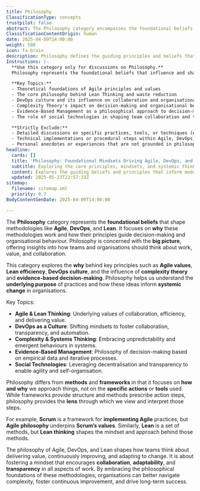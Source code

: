 ```yaml
---
title: Philosophy
ClassificationType: concepts
trustpilot: false
abstract: The Philosophy category encompasses the foundational beliefs that underpin methodologies such as Agile, DevOps, and Lean, focusing on the rationale behind their effectiveness and the principles that guide decision-making and organisational behaviour. It delves into the reasons why these methodologies work, offering insights into how teams and organisations should conceptualise work, value, and collaboration. By exploring key principles like Agile values, Lean efficiency, and the culture of DevOps, alongside concepts from complexity theory and evidence-based decision-making, this category highlights the importance of understanding the underlying purpose of practices that drive systemic change within organisations. Unlike methods and frameworks that prescribe specific actions, philosophy provides a lens through which to interpret these actions, fostering a mindset that prioritises collaboration, adaptability, and transparency. This philosophical approach is crucial for organisations aiming to navigate complexity, enhance continuous improvement, and achieve long-term success, as it shapes how teams deliver value and respond to change. By embracing these philosophical foundations, organisations can cultivate an environment conducive to innovation and effective collaboration.
ClassificationContentOrigin: human
date: 2025-04-09T14:00:00
weight: 580
icon: fa-brain
description: Philosophy defines the guiding principles and beliefs that shape methodologies and influence decision-making within Agile, DevOps, Lean, and related fields.
Instructions: |-
  **Use this category only for discussions on Philosophy.**  
  Philosophy represents the foundational beliefs that influence and shape methodologies like Agile, DevOps, Lean, and others. It is about the **why** and **what** behind the practices, not the **how**. Content should explore how these philosophies guide decision-making, team dynamics, and the broader cultural aspects of organisations.

  **Key Topics:**
  - Theoretical foundations of Agile principles and values
  - The core philosophy behind Lean Thinking and waste reduction
  - DevOps culture and its influence on collaboration and organisational agility
  - Complexity Theory's impact on decision-making and organisational behaviour
  - Evidence-Based Management as a philosophical approach to decision-making
  - The role of social technologies in shaping team collaboration and transparency

  **Strictly Exclude:**
  - Detailed discussions on specific practices, tools, or techniques (e.g., Scrum ceremonies, Kanban boards).
  - Technical implementations or procedural steps within Agile, DevOps, or Lean.
  - Personal anecdotes or experiences that are not grounded in philosophical frameworks.
headline:
  cards: []
  title: 'Philosophy: Foundational Mindsets Driving Agile, DevOps, and Lean Success'
  subtitle: Exploring the core principles, mindsets, and systemic thinking that inform effective collaboration, value delivery, and adaptive change in modern organisations
  content: Explores the guiding beliefs and principles that inform modern work systems, including the rationale behind collaborative cultures, empirical decision-making, systems thinking, and continuous improvement. Examines how foundational mindsets shape organisational behaviour, value delivery, and adaptation in complex environments, drawing on thought leaders and influential frameworks.
  updated: 2025-05-23T22:57:33Z
sitemap:
  filename: sitemap.xml
  priority: 0.7
BodyContentGenDate: 2025-04-09T14:00:00

---
```

The **Philosophy** category represents the **foundational beliefs** that shape methodologies like **Agile**, **DevOps**, and **Lean**. It focuses on **why** these methodologies work and how their principles guide decision-making and organisational behaviour. Philosophy is concerned with the **big picture**, offering insights into how teams and organisations should think about work, value, and collaboration.

This category explores the **why** behind key principles such as **Agile values**, **Lean efficiency**, **DevOps culture**, and the influence of **complexity theory** and **evidence-based decision-making**. Philosophy helps us understand the **underlying purpose** of practices and how these ideas inform **systemic change** in organisations.

Key Topics:

- **Agile & Lean Thinking**: Underlying values of collaboration, efficiency, and delivering value.
- **DevOps as a Culture**: Shifting mindsets to foster collaboration, transparency, and automation.
- **Complexity & Systems Thinking**: Embracing unpredictability and emergent behaviours in systems.
- **Evidence-Based Management**: Philosophy of decision-making based on empirical data and iterative processes.
- **Social Technologies**: Leveraging decentralisation and transparency to enable agility and self-organisation.

Philosophy differs from **methods** and **frameworks** in that it focuses on **how and why** we approach things, not on the **specific actions** or **tools** used. While frameworks provide structure and methods prescribe action steps, philosophy provides the **lens** through which we view and interpret those steps.

For example, **Scrum** is a framework for **implementing Agile** practices, but **Agile philosophy** underpins **Scrum’s values**. Similarly, **Lean** is a set of methods, but **Lean thinking** shapes the mindset and approach behind those methods.

The philosophy of Agile, DevOps, and Lean shapes how teams think about delivering value, continuously improving, and adapting to change. It is about fostering a mindset that encourages **collaboration**, **adaptability**, and **transparency** in all aspects of work. By embracing the philosophical foundations of these methodologies, organisations can better navigate complexity, foster continuous improvement, and drive long-term success.
